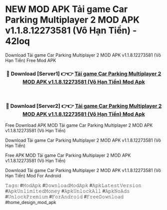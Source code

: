 # NEW MOD APK Tải game Car Parking Multiplayer 2 MOD APK v1.1.8.12273581 (Vô Hạn Tiền) - 42loq
Download Tải game Car Parking Multiplayer 2 MOD APK v1.1.8.12273581 (Vô Hạn Tiền) Free Mod APK

<div align="center">
<h3>🔴 Download [Server1] 👉👉 <a href="https://apk-comot.site?title=Tải_game_Car_Parking_Multiplayer_2_MOD_APK_v1.1.8.12273581_(Vô_Hạn_Tiền)">Tải game Car Parking Multiplayer 2 MOD APK v1.1.8.12273581 (Vô Hạn Tiền) Mod Apk</a></h3><br>

<h3>🔴 Download [Server2] 👉👉 <a href="https://apk-comot.site?title=Tải_game_Car_Parking_Multiplayer_2_MOD_APK_v1.1.8.12273581_(Vô_Hạn_Tiền)">Tải game Car Parking Multiplayer 2 MOD APK v1.1.8.12273581 (Vô Hạn Tiền) Mod Apk</a></h3>
</div>


Free Download APK MOD Tải game Car Parking Multiplayer 2 MOD APK v1.1.8.12273581 (Vô Hạn Tiền)

Download Tải game Car Parking Multiplayer 2 MOD APK v1.1.8.12273581 (Vô Hạn Tiền) 

Free APK MOD Tải game Car Parking Multiplayer 2 MOD APK v1.1.8.12273581 (Vô Hạn Tiền) 

Download Tải game Car Parking Multiplayer 2 MOD APK v1.1.8.12273581 (Vô Hạn Tiền) Mod For Android

𝚃𝚊𝚐𝚜: #𝙼𝚘𝚍𝙰𝚙𝚔 #𝙳𝚘𝚠𝚗𝚕𝚘𝚊𝚍𝙼𝚘𝚍𝙰𝚙𝚔 #𝙰𝚙𝚔𝙻𝚊𝚝𝚎𝚜𝚝𝚅𝚎𝚛𝚜𝚒𝚘𝚗 #𝙰𝚙𝚔𝚄𝚗𝚕𝚒𝚖𝚒𝚝𝚎𝚍𝙼𝚘𝚗𝚎𝚢 #𝙰𝚙𝚔𝚄𝚗𝚕𝚘𝚌𝚔𝙰𝚕𝚕 #𝙰𝚙𝚔𝙽𝚘𝙰𝚍𝚜 #𝚄𝚗𝚕𝚘𝚌𝚔𝙿𝚛𝚎𝚖𝚒𝚞𝚖 #𝙵𝚘𝚛𝙰𝚗𝚍𝚛𝚘𝚒𝚍 #𝙵𝚛𝚎𝚎𝙳𝚘𝚠𝚗𝚕𝚘𝚊𝚍 #home_design_mod_apk